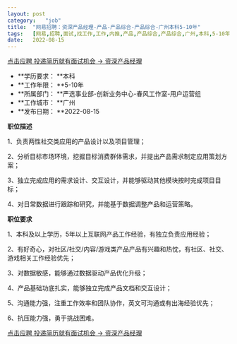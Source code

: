 ```yaml
---
layout:	post
category:	"job"
title:	"网易招聘：资深产品经理-产品-产品综合-产品综合-广州本科5-10年"
tags:	[网易,招聘,面试,找工作,工作,内推,产品,产品综合,产品综合,广州,本科,5-10年]
date:	2022-08-15
---
```


[点击应聘 投递简历就有面试机会 ->  资深产品经理](http://mobile.bole.netease.com/bole/boleDetail?id=41214&employeeId=346f03c3cda5f04c&key=all)



- **学历要求： **本科
- **工作年限： **5-10年
- **所属部门： **严选事业部-创新业务中心-春风工作室-用户运营组
- **工作城市： **广州
- **发布日期： **2022-08-15



**职位描述**

1、负责两性社交类应用的产品设计以及项目管理；

2、分析目标市场环境，挖掘目标消费群体需求，并提出产品需求制定应用策划方案；

3、独立完成应用的需求设计、交互设计，并能够驱动其他模块按时完成项目目标；

4、对日常数据进行跟踪和研究，并能基于数据调整产品和运营策略。



**职位要求**

1、本科及以上学历，5年以上互联网产品工作经验，有独立负责应用经验；

2、有好奇心，对社区/社交/内容/游戏类产品产品有兴趣和热忱，有社区、社交、游戏相关工作经验优先；

3、对数据敏感，能够通过数据驱动产品优化升级；

4、产品基础功底扎实，能够独立完成产品文档和交互设计；

5、沟通能力强，注重工作效率和团队协作，英文可沟通或有出海经验优先；

6、抗压能力强，勇于挑战困难。



[点击应聘 投递简历就有面试机会 ->  资深产品经理](http://mobile.bole.netease.com/bole/boleDetail?id=41214&employeeId=346f03c3cda5f04c&key=all)